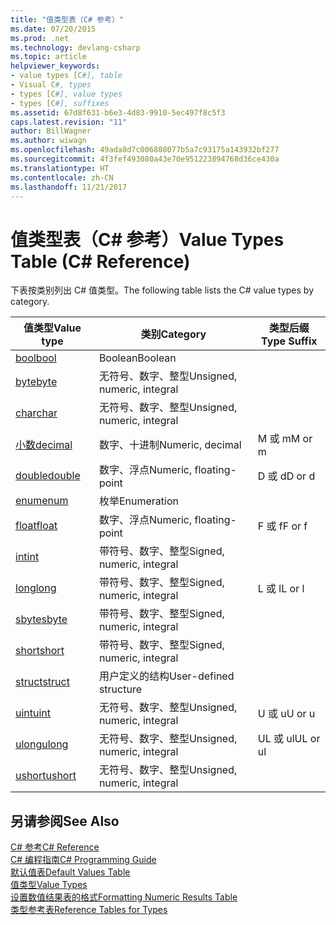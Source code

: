 ```yaml
---
title: "值类型表（C# 参考）"
ms.date: 07/20/2015
ms.prod: .net
ms.technology: devlang-csharp
ms.topic: article
helpviewer_keywords:
- value types [C#], table
- Visual C#, types
- types [C#], value types
- types [C#], suffixes
ms.assetid: 67d8f631-b6e3-4d83-9910-5ec497f8c5f3
caps.latest.revision: "11"
author: BillWagner
ms.author: wiwagn
ms.openlocfilehash: 49ada8d7c006808077b5a7c93175a143932bf277
ms.sourcegitcommit: 4f3fef493080a43e70e951223894768d36ce430a
ms.translationtype: HT
ms.contentlocale: zh-CN
ms.lasthandoff: 11/21/2017
---
```

# <a name="value-types-table-c-reference"></a><span data-ttu-id="2bedc-102">值类型表（C# 参考）</span><span class="sxs-lookup"><span data-stu-id="2bedc-102">Value Types Table (C# Reference)</span></span>
<span data-ttu-id="2bedc-103">下表按类别列出 C# 值类型。</span><span class="sxs-lookup"><span data-stu-id="2bedc-103">The following table lists the C# value types by category.</span></span>  
  
|<span data-ttu-id="2bedc-104">值类型</span><span class="sxs-lookup"><span data-stu-id="2bedc-104">Value type</span></span>|<span data-ttu-id="2bedc-105">类别</span><span class="sxs-lookup"><span data-stu-id="2bedc-105">Category</span></span>|<span data-ttu-id="2bedc-106">类型后缀</span><span class="sxs-lookup"><span data-stu-id="2bedc-106">Type Suffix</span></span>|  
|----------------|--------------|-----------------|  
|[<span data-ttu-id="2bedc-107">bool</span><span class="sxs-lookup"><span data-stu-id="2bedc-107">bool</span></span>](../../../csharp/language-reference/keywords/bool.md)|<span data-ttu-id="2bedc-108">Boolean</span><span class="sxs-lookup"><span data-stu-id="2bedc-108">Boolean</span></span>||  
|[<span data-ttu-id="2bedc-109">byte</span><span class="sxs-lookup"><span data-stu-id="2bedc-109">byte</span></span>](../../../csharp/language-reference/keywords/byte.md)|<span data-ttu-id="2bedc-110">无符号、数字、整型</span><span class="sxs-lookup"><span data-stu-id="2bedc-110">Unsigned, numeric, integral</span></span>||  
|[<span data-ttu-id="2bedc-111">char</span><span class="sxs-lookup"><span data-stu-id="2bedc-111">char</span></span>](../../../csharp/language-reference/keywords/char.md)|<span data-ttu-id="2bedc-112">无符号、数字、整型</span><span class="sxs-lookup"><span data-stu-id="2bedc-112">Unsigned, numeric, integral</span></span>||  
|[<span data-ttu-id="2bedc-113">小数</span><span class="sxs-lookup"><span data-stu-id="2bedc-113">decimal</span></span>](../../../csharp/language-reference/keywords/decimal.md)|<span data-ttu-id="2bedc-114">数字、十进制</span><span class="sxs-lookup"><span data-stu-id="2bedc-114">Numeric, decimal</span></span>|<span data-ttu-id="2bedc-115">M 或 m</span><span class="sxs-lookup"><span data-stu-id="2bedc-115">M or m</span></span>|  
|[<span data-ttu-id="2bedc-116">double</span><span class="sxs-lookup"><span data-stu-id="2bedc-116">double</span></span>](../../../csharp/language-reference/keywords/double.md)|<span data-ttu-id="2bedc-117">数字、浮点</span><span class="sxs-lookup"><span data-stu-id="2bedc-117">Numeric, floating-point</span></span>|<span data-ttu-id="2bedc-118">D 或 d</span><span class="sxs-lookup"><span data-stu-id="2bedc-118">D or d</span></span>|  
|[<span data-ttu-id="2bedc-119">enum</span><span class="sxs-lookup"><span data-stu-id="2bedc-119">enum</span></span>](../../../csharp/language-reference/keywords/enum.md)|<span data-ttu-id="2bedc-120">枚举</span><span class="sxs-lookup"><span data-stu-id="2bedc-120">Enumeration</span></span>||  
|[<span data-ttu-id="2bedc-121">float</span><span class="sxs-lookup"><span data-stu-id="2bedc-121">float</span></span>](../../../csharp/language-reference/keywords/float.md)|<span data-ttu-id="2bedc-122">数字、浮点</span><span class="sxs-lookup"><span data-stu-id="2bedc-122">Numeric, floating-point</span></span>|<span data-ttu-id="2bedc-123">F 或 f</span><span class="sxs-lookup"><span data-stu-id="2bedc-123">F or f</span></span>|  
|[<span data-ttu-id="2bedc-124">int</span><span class="sxs-lookup"><span data-stu-id="2bedc-124">int</span></span>](../../../csharp/language-reference/keywords/int.md)|<span data-ttu-id="2bedc-125">带符号、数字、整型</span><span class="sxs-lookup"><span data-stu-id="2bedc-125">Signed, numeric, integral</span></span>||  
|[<span data-ttu-id="2bedc-126">long</span><span class="sxs-lookup"><span data-stu-id="2bedc-126">long</span></span>](../../../csharp/language-reference/keywords/long.md)|<span data-ttu-id="2bedc-127">带符号、数字、整型</span><span class="sxs-lookup"><span data-stu-id="2bedc-127">Signed, numeric, integral</span></span>|<span data-ttu-id="2bedc-128">L 或 l</span><span class="sxs-lookup"><span data-stu-id="2bedc-128">L or l</span></span>|  
|[<span data-ttu-id="2bedc-129">sbyte</span><span class="sxs-lookup"><span data-stu-id="2bedc-129">sbyte</span></span>](../../../csharp/language-reference/keywords/sbyte.md)|<span data-ttu-id="2bedc-130">带符号、数字、整型</span><span class="sxs-lookup"><span data-stu-id="2bedc-130">Signed, numeric, integral</span></span>||  
|[<span data-ttu-id="2bedc-131">short</span><span class="sxs-lookup"><span data-stu-id="2bedc-131">short</span></span>](../../../csharp/language-reference/keywords/short.md)|<span data-ttu-id="2bedc-132">带符号、数字、整型</span><span class="sxs-lookup"><span data-stu-id="2bedc-132">Signed, numeric, integral</span></span>||  
|[<span data-ttu-id="2bedc-133">struct</span><span class="sxs-lookup"><span data-stu-id="2bedc-133">struct</span></span>](../../../csharp/language-reference/keywords/struct.md)|<span data-ttu-id="2bedc-134">用户定义的结构</span><span class="sxs-lookup"><span data-stu-id="2bedc-134">User-defined structure</span></span>||  
|[<span data-ttu-id="2bedc-135">uint</span><span class="sxs-lookup"><span data-stu-id="2bedc-135">uint</span></span>](../../../csharp/language-reference/keywords/uint.md)|<span data-ttu-id="2bedc-136">无符号、数字、整型</span><span class="sxs-lookup"><span data-stu-id="2bedc-136">Unsigned, numeric, integral</span></span>|<span data-ttu-id="2bedc-137">U 或 u</span><span class="sxs-lookup"><span data-stu-id="2bedc-137">U or u</span></span>|  
|[<span data-ttu-id="2bedc-138">ulong</span><span class="sxs-lookup"><span data-stu-id="2bedc-138">ulong</span></span>](../../../csharp/language-reference/keywords/ulong.md)|<span data-ttu-id="2bedc-139">无符号、数字、整型</span><span class="sxs-lookup"><span data-stu-id="2bedc-139">Unsigned, numeric, integral</span></span>|<span data-ttu-id="2bedc-140">UL 或 ul</span><span class="sxs-lookup"><span data-stu-id="2bedc-140">UL or ul</span></span>|  
|[<span data-ttu-id="2bedc-141">ushort</span><span class="sxs-lookup"><span data-stu-id="2bedc-141">ushort</span></span>](../../../csharp/language-reference/keywords/ushort.md)|<span data-ttu-id="2bedc-142">无符号、数字、整型</span><span class="sxs-lookup"><span data-stu-id="2bedc-142">Unsigned, numeric, integral</span></span>||  
  
## <a name="see-also"></a><span data-ttu-id="2bedc-143">另请参阅</span><span class="sxs-lookup"><span data-stu-id="2bedc-143">See Also</span></span>  
 [<span data-ttu-id="2bedc-144">C# 参考</span><span class="sxs-lookup"><span data-stu-id="2bedc-144">C# Reference</span></span>](../../../csharp/language-reference/index.md)  
 [<span data-ttu-id="2bedc-145">C# 编程指南</span><span class="sxs-lookup"><span data-stu-id="2bedc-145">C# Programming Guide</span></span>](../../../csharp/programming-guide/index.md)  
 [<span data-ttu-id="2bedc-146">默认值表</span><span class="sxs-lookup"><span data-stu-id="2bedc-146">Default Values Table</span></span>](../../../csharp/language-reference/keywords/default-values-table.md)  
 [<span data-ttu-id="2bedc-147">值类型</span><span class="sxs-lookup"><span data-stu-id="2bedc-147">Value Types</span></span>](../../../csharp/language-reference/keywords/value-types.md)  
 [<span data-ttu-id="2bedc-148">设置数值结果表的格式</span><span class="sxs-lookup"><span data-stu-id="2bedc-148">Formatting Numeric Results Table</span></span>](../../../csharp/language-reference/keywords/formatting-numeric-results-table.md)  
 [<span data-ttu-id="2bedc-149">类型参考表</span><span class="sxs-lookup"><span data-stu-id="2bedc-149">Reference Tables for Types</span></span>](../../../csharp/language-reference/keywords/reference-tables-for-types.md)
